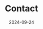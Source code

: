 ---
title: Contact
date: 2024-09-24
type: landing
sections:
  - block: contact
    content:
      title: Contact
      subtitle: '' 
      text: '' 
      contact_links:
        - icon: google
          icon_pack: fab
          name: nhj7804@jbnu.ac.kr
          link: 'mailto:nhj7804@jbnu.ac.kr'
        - icon: whatsapp
          icon_pack: fab
          name: 010-2485-7804
          link: 'tel:010-2485-7804'
        - icon: map-marked-alt
          icon_pack: fas 
          name: Room 512, No. 7 of Jeonbuk National University Technical College, Jeonju-si, Jeollabuk-do
          link: 'https://www.google.com/maps/search/?api=1&query=35.84601324617979,127.13444961966684'
      autolink: true
      coordinates:
        latitude: '35.84601324617979'
        longitude: '127.13444961966684'
    design:
      columns: '1'

map:
  provider: 'mapnik'
  api_key: ''
  zoom: 15
---